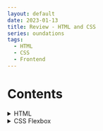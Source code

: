```yaml
---
layout: default
date: 2023-01-13
title: Review - HTML and CSS
series: oundations
tags:
  - HTML
  - CSS
  - Frontend
---
```

# Contents
<details>
<summary>HTML</summary>

<details>
<summary>What is an HTML element?</summary>

An HTML element is content wrapped in a pair of tags.
</details>

<details>
<summary>What is an attribute?</summary>

An HTML attribute gives additional information to an HTML element and always goes in the element’s opening tag. An attribute is usually made up of two parts: a name, and a value; however, not all attributes require a value. In our case, we need to add a href (hyperlink reference) attribute to the opening anchor tag. The value of the href attribute is the destination we want our link to go to.
</details>

<details>
<summary>What are the four main image formats that you can use for images on the web?</summary>

- JPG images are good for photos.
- GIFs are good for animations.
- PNGs are good for diagrams and icons.
- SVGs are amazing. Use them wherever you can. SVG is a vector-based graphics format, meaning it can scale up or down to any dimension without loss of quality.

</details>

</details>

<details>
<summary>CSS Flexbox</summary>

<details>
<summary>What is flexbox?</summary>

Flexbox is a way to arrange items into rows or columns. These items will flex (i.e. grow or shrink) based on some simple rules that you can define. Most of the time, flex containers determines the layout on the flex items with the properties `justify-content` and `align-items`. These two both decide how the flex items are distributed across the main and cross axes.
The main purpose of flex items is to let the flex container know how many items it needs to position. The flex items also have properties like `flex` and `align-self` to change their layout individually.
</details>

<details>
<summary>What’s the difference between a flex container and a flex item?</summary>

A flexbox container is an element with CSS properties `display:flex` on it. Any element that lives directly inside a flexbox is a flexbox item.

</details>

<details>
<summary> What are the 3 values defined in the shorthand flex property (e.g. flex: 1 1 auto)?</summary>

`flex-grow`, `flex-shrink`, `flex-basis`
</details>

<details>
<summary>What are the properties on flex container?</summary>

`flex-direction`
</details>

<details>
<summary>Flexbox Summary</summary>

flexbox architecture:

```mermaid
graph LR;
    flexbox-->flexboxContainer
    flexbox-->flexboxItem
    flexbox-->Axes
    Axes-->mainAxis
    Axes-->crossAxis
```
flexbox container properties:

```mermaid
graph LR;
    flexboxContainer-->display:flex
    flexboxContainer-->flex-direction
    flexboxContainer-->justify-content
    flexboxContainer-->align-items
    flexboxContainer-->gap
```

flexbox item properties:
```mermaid
graph LR;
    flexboxItem-->flex-grow
    flexboxItem-->flex-shrink
    flexboxItem-->flex-basis
    flexboxItem-->align-self
```

</details>

</details>


